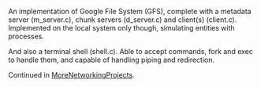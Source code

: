 An implementation of Google File System (GFS), complete with a metadata server (m_server.c), chunk servers (d_server.c) and client(s) (client.c). Implemented on the local system only though, simulating entities with processes.

And also a terminal shell (shell.c). Able to accept commands, fork and exec to handle them, and capable of handling piping and redirection.

Continued in [MoreNetworkingProjects](https://github.com/ChiragCD/MoreNetworkingProjects).
